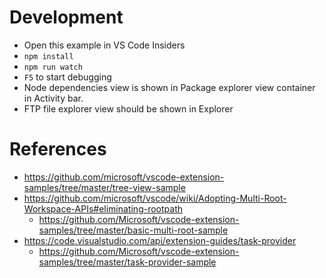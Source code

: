 # Development

- Open this example in VS Code Insiders
- `npm install`
- `npm run watch`
- `F5` to start debugging
- Node dependencies view is shown in Package explorer view container in Activity bar.
- FTP file explorer view should be shown in Explorer

# References

- https://github.com/microsoft/vscode-extension-samples/tree/master/tree-view-sample
- https://github.com/microsoft/vscode/wiki/Adopting-Multi-Root-Workspace-APIs#eliminating-rootpath
  - https://github.com/Microsoft/vscode-extension-samples/tree/master/basic-multi-root-sample
- https://code.visualstudio.com/api/extension-guides/task-provider
  - https://github.com/Microsoft/vscode-extension-samples/tree/master/task-provider-sample
